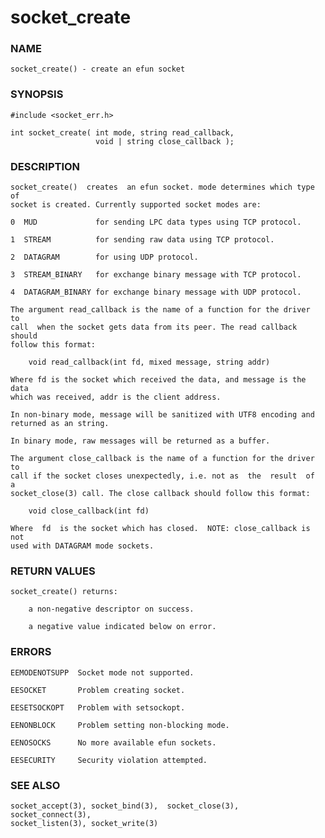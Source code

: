 # socket_create

### NAME

    socket_create() - create an efun socket

### SYNOPSIS

    #include <socket_err.h>

    int socket_create( int mode, string read_callback,
                       void | string close_callback );

### DESCRIPTION

    socket_create()  creates  an efun socket. mode determines which type of
    socket is created. Currently supported socket modes are:

    0  MUD             for sending LPC data types using TCP protocol.

    1  STREAM          for sending raw data using TCP protocol.

    2  DATAGRAM        for using UDP protocol.

    3  STREAM_BINARY   for exchange binary message with TCP protocol.

    4  DATAGRAM_BINARY for exchange binary message with UDP protocol.

    The argument read_callback is the name of a function for the driver  to
    call  when the socket gets data from its peer. The read callback should
    follow this format:

        void read_callback(int fd, mixed message, string addr)

    Where fd is the socket which received the data, and message is the data
    which was received, addr is the client address.

    In non-binary mode, message will be sanitized with UTF8 encoding and returned as an string.

    In binary mode, raw messages will be returned as a buffer.

    The argument close_callback is the name of a function for the driver to
    call if the socket closes unexpectedly, i.e. not as  the  result  of  a
    socket_close(3) call. The close callback should follow this format:

        void close_callback(int fd)

    Where  fd  is the socket which has closed.  NOTE: close_callback is not
    used with DATAGRAM mode sockets.

### RETURN VALUES

    socket_create() returns:

        a non-negative descriptor on success.

        a negative value indicated below on error.

### ERRORS

    EEMODENOTSUPP  Socket mode not supported.

    EESOCKET       Problem creating socket.

    EESETSOCKOPT   Problem with setsockopt.

    EENONBLOCK     Problem setting non-blocking mode.

    EENOSOCKS      No more available efun sockets.

    EESECURITY     Security violation attempted.

### SEE ALSO

    socket_accept(3), socket_bind(3),  socket_close(3),  socket_connect(3),
    socket_listen(3), socket_write(3)
